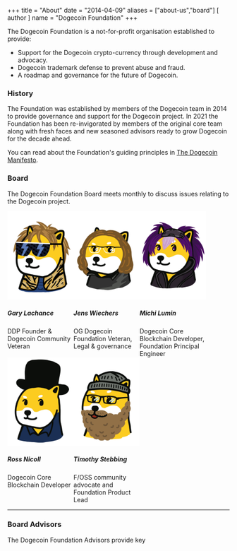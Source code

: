 +++
title = "About"
date = "2014-04-09"
aliases = ["about-us","board"]
[ author ]
  name = "Dogecoin Foundation"
+++

The Dogecoin Foundation is a not-for-profit organisation established to provide:

* Support for the Dogecoin crypto-currency through development and advocacy. 
* Dogecoin trademark defense to prevent abuse and fraud.
* A roadmap and governance for the future of Dogecoin.

### History

The Foundation was established by members of the Dogecoin team in 2014 to provide 
governance and support for the Dogecoin project. In 2021 the Foundation has been 
re-invigorated by members of the original core team along with fresh faces and new 
seasoned advisors ready to grow Dogecoin for the decade ahead.

You can read about the Foundation's guiding principles in [The Dogecoin Manifesto](/manifesto).

### Board

The Dogecoin Foundation Board meets monthly to discuss issues relating to the 
Dogecoin project.

<div style="display: flex; flex-flow: row wrap; ">

<div style="display: inline-box; width: 150px;">
<img title='Bass' style="margin: auto; max-width:150px;" class="circle" src="/gary.jpg"/>
<h5>Gary Lachance</h5>
DDP Founder & Dogecoin Community Veteran 
</div>

<div style="display: inline-box; width: 150px;">
<img title='Keyboard' style="margin: auto; max-width:150px;" class="circle" src="/jens.jpg"/>
<h5>Jens Wiechers</h5> 
OG Dogecoin Foundation Veteran, Legal & governance
</div>

<div style="display: inline-box; width: 150px;">
<img title='Lead Vocals, Guitar' style="margin: auto; max-width:150px;" class="circle" src="/michi.jpg"/>
<h5>Michi Lumin</h5> 
Dogecoin Core Blockchain Developer, Foundation Principal Engineer
</div>

<div style="display: inline-box; width: 150px;">
<img title='Lead Guitar, Vocals' style="margin: auto; max-width:150px;" class="circle" src="/ross.jpg"/>
<h5>Ross Nicoll</h5>
Dogecoin Core Blockchain Developer
</div>

<div style="display: inline-box; width: 150px;">
<img title='Drums' style="margin: auto; max-width:150px;" class="circle" src="/pomke.jpg"/>
<h5>Timothy Stebbing</h5> 
F/OSS community advocate and Foundation Product Lead
</div>

</div>

---

### Board Advisors

The Dogecoin Foundation Advisors provide key 
